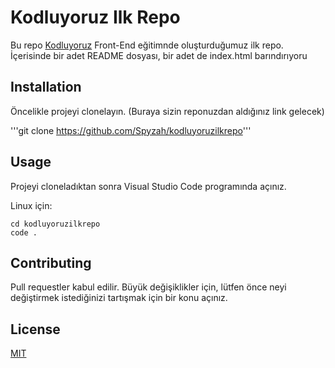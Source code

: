 # Kodluyoruz Ilk Repo

Bu repo [Kodluyoruz](kodluyoruz.org) Front-End eğitimnde oluşturduğumuz ilk repo. İçerisinde bir adet README dosyası, bir adet de index.html barındırıyoru


## Installation

Öncelikle projeyi clonelayın. (Buraya sizin reponuzdan aldığınız link gelecek)


'''git clone https://github.com/Spyzah/kodluyoruzilkrepo'''

## Usage

Projeyi cloneladıktan sonra Visual Studio Code programında açınız.

Linux için:

```linux
cd kodluyoruzilkrepo
code .
```

## Contributing
Pull requestler kabul edilir. Büyük değişiklikler için, lütfen önce neyi değiştirmek istediğinizi tartışmak için bir konu açınız.


## License
[MIT](https://choosealicense.com/licenses/mit/)